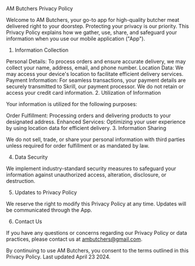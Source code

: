 AM Butchers Privacy Policy

Welcome to AM Butchers, your go-to app for high-quality butcher meat delivered right to your doorstep. Protecting your privacy is our priority. This Privacy Policy explains how we gather, use, share, and safeguard your information when you use our mobile application ("App").

1. Information Collection

Personal Details: To process orders and ensure accurate delivery, we may collect your name, address, email, and phone number.
Location Data: We may access your device's location to facilitate efficient delivery services.
Payment Information: For seamless transactions, your payment details are securely transmitted to Skrill, our payment processor. We do not retain or access your credit card information.
2. Utilization of Information

Your information is utilized for the following purposes:

Order Fulfillment: Processing orders and delivering products to your designated address.
Enhanced Services: Optimizing your user experience by using location data for efficient delivery.
3. Information Sharing

We do not sell, trade, or share your personal information with third parties unless required for order fulfillment or as mandated by law.

4. Data Security

We implement industry-standard security measures to safeguard your information against unauthorized access, alteration, disclosure, or destruction.

5. Updates to Privacy Policy

We reserve the right to modify this Privacy Policy at any time. Updates will be communicated through the App.

6. Contact Us

If you have any questions or concerns regarding our Privacy Policy or data practices, please contact us at ambutchers@gmail.com.

By continuing to use AM Butchers, you consent to the terms outlined in this Privacy Policy. Last updated April 23 2024.
